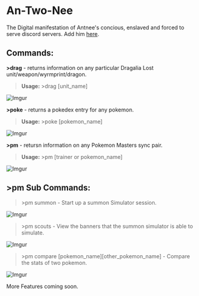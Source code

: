 # An-Two-Nee 
The Digital manifestation of Antnee's concious, enslaved and forced to serve discord servers. Add him [here](https://discordapp.com/oauth2/authorize?&client_id=577853873088102400&scope=bot&permissions=8).

## Commands:

**\>drag** - returns information on any particular Dragalia Lost unit/weapon/wyrmprint/dragon. 
  
  >**Usage:** >drag [unit_name]
  
  ![Imgur](https://i.imgur.com/o4kmmjf.png)

**\>poke** - returns a pokedex entry for any pokemon.
  
  >**Usage:** >poke [pokemon_name]

  ![Imgur](https://i.imgur.com/yvZ8JUW.png)
  
**\>pm** - retursn information on any Pokemon Masters sync pair. 
  
  >**Usage:** >pm [trainer or pokemon_name]
  
  ![Imgur](https://i.imgur.com/2j90Wxs.png)
  
## \>pm Sub Commands:
 
  >\>pm summon - Start up a summon Simulator session.
  
  ![Imgur](https://i.imgur.com/RaqGXlg.png)
  
  >\>pm scouts - View the banners that the summon simulator is able to simulate.
  
  ![Imgur](https://i.imgur.com/Vt90ONg.png)
  
  >\>pm compare [pokemon_name][other_pokemon_name] - Compare the stats of two pokemon.
  
  ![Imgur](https://i.imgur.com/QFEhaJc.png)
  
More Features coming soon.
